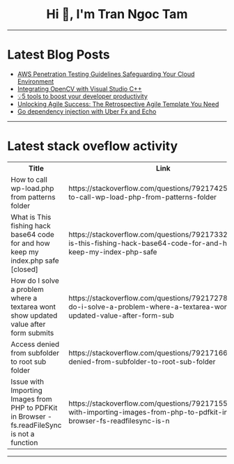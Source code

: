 <h1 align="center">Hi 👋, I'm Tran Ngoc Tam</h1>

---

# Latest Blog Posts 
<!-- BLOG-POST-LIST:START -->
- [AWS Penetration Testing Guidelines Safeguarding Your Cloud Environment](https://dev.to/ikoh_sylva/aws-penetration-testing-guidelines-safeguarding-your-cloud-environment-14c1)
- [Integrating OpenCV with Visual Studio C++](https://dev.to/tuttelikz/integrating-opencv-with-visual-studio-c-3dkm)
- [💡5 tools to boost your developer productivity](https://dev.to/itdevus/5-tools-to-boost-your-developer-productivity-20ah)
- [Unlocking Agile Success: The Retrospective Agile Template You Need](https://dev.to/devactivity-app/unlocking-agile-success-the-retrospective-agile-template-you-need-2g85)
- [Go dependency injection with Uber Fx and Echo](https://dev.to/ishankhan21/go-dependency-injection-with-uber-fx-and-echo-5cl1)
<!-- BLOG-POST-LIST:END -->

---

# Latest stack oveflow activity
<table>
  <tr><th>Title</th><th>Link</th></tr>
  <!-- STACKOVERFLOW:START --><tr><td>How to call wp-load.php from patterns folder</td><td>https://stackoverflow.com/questions/79217425/how-to-call-wp-load-php-from-patterns-folder</td></tr><tr><td>What is This fishing hack base64 code for and how keep my index.php safe [closed]</td><td>https://stackoverflow.com/questions/79217332/what-is-this-fishing-hack-base64-code-for-and-how-keep-my-index-php-safe</td></tr><tr><td>How do I solve a problem where a textarea wont show updated value after form submits</td><td>https://stackoverflow.com/questions/79217278/how-do-i-solve-a-problem-where-a-textarea-wont-show-updated-value-after-form-sub</td></tr><tr><td>Access denied from subfolder to root sub folder</td><td>https://stackoverflow.com/questions/79217166/access-denied-from-subfolder-to-root-sub-folder</td></tr><tr><td>Issue with Importing Images from PHP to PDFKit in Browser - fs.readFileSync is not a function</td><td>https://stackoverflow.com/questions/79217155/issue-with-importing-images-from-php-to-pdfkit-in-browser-fs-readfilesync-is-n</td></tr><!-- STACKOVERFLOW:END -->
</table>

---



